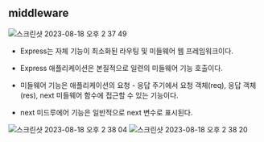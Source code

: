 ## middleware

![스크린샷 2023-08-18 오후 2 37 49](https://github.com/ehdgusdl9177/NodeJs/assets/75515697/98805836-719a-4fef-9a9e-0577c88bb317)

- Express는 자체 기능이 최소화된 라우팅 및 미들웨어 웹 프레임워크이다.
- Express 애플리케이션은 본질적으로 일련의 미들웨어 기능 호출이다.

- 미들웨어 기능은 애플리케이션의 요청 - 응답 주기에서 요청 객체(req), 응답 객체(res), next 미들웨어 함수에 접근할 수 있는 기능이다.
- next 미드루에어 기능은 일반적으로 next 변수로 표시된다.

![스크린샷 2023-08-18 오후 2 38 04](https://github.com/ehdgusdl9177/NodeJs/assets/75515697/09f9837b-1020-4cf9-b90c-c34aabcc10a2)
![스크린샷 2023-08-18 오후 2 38 20](https://github.com/ehdgusdl9177/NodeJs/assets/75515697/eff65b32-cff2-4b1c-962c-526dbe016758)
